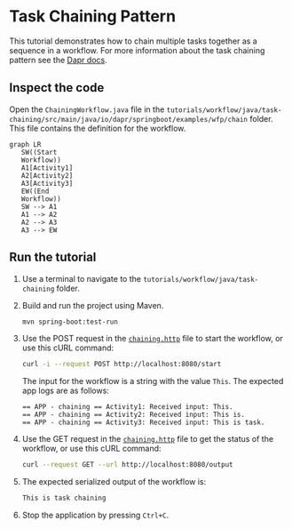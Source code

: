 # Task Chaining Pattern

This tutorial demonstrates how to chain multiple tasks together as a sequence in a workflow. For more information about the task chaining pattern see the [Dapr docs](https://docs.dapr.io/developing-applications/building-blocks/workflow/workflow-patterns/#task-chaining).

## Inspect the code

Open the `ChainingWorkflow.java` file in the `tutorials/workflow/java/task-chaining/src/main/java/io/dapr/springboot/examples/wfp/chain` folder. This file contains the definition for the workflow.

```mermaid
graph LR
   SW((Start
   Workflow))
   A1[Activity1]
   A2[Activity2]
   A3[Activity3]
   EW((End
   Workflow))
   SW --> A1
   A1 --> A2
   A2 --> A3
   A3 --> EW
```


## Run the tutorial

1. Use a terminal to navigate to the `tutorials/workflow/java/task-chaining` folder.
2. Build and run the project using Maven.

    ```bash
    mvn spring-boot:test-run
    ```

3. Use the POST request in the [`chaining.http`](./chaining.http) file to start the workflow, or use this cURL command:

    ```bash
    curl -i --request POST http://localhost:8080/start
    ```

   The input for the workflow is a string with the value `This`. The expected app logs are as follows:

    ```text
    == APP - chaining == Activity1: Received input: This.
    == APP - chaining == Activity2: Received input: This is.
    == APP - chaining == Activity3: Received input: This is task.
    ```

5. Use the GET request in the [`chaining.http`](./chaining.http) file to get the status of the workflow, or use this cURL command:

    ```bash
    curl --request GET --url http://localhost:8080/output
    ```
   
6. The expected serialized output of the workflow is:

    ```txt
    This is task chaining
    ```

6. Stop the application by pressing `Ctrl+C`.

